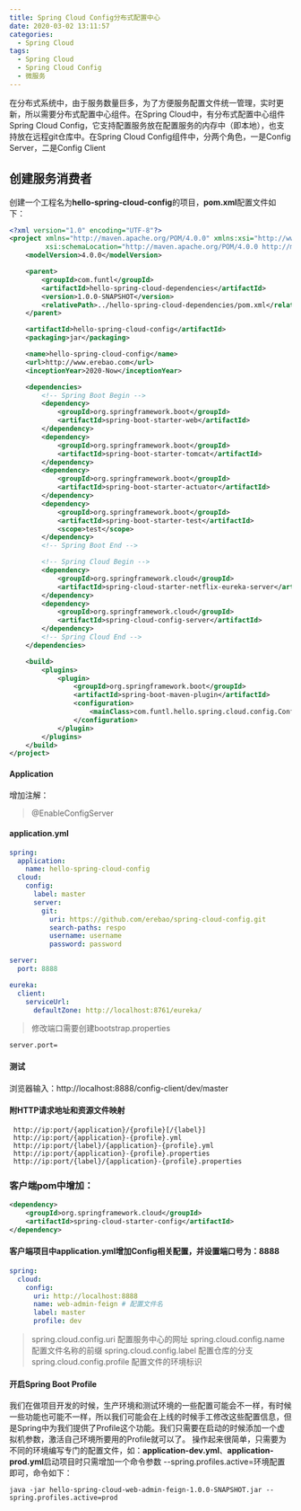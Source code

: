 ```yaml
---
title: Spring Cloud Config分布式配置中心
date: 2020-03-02 13:11:57
categories:
  - Spring Cloud
tags:
  - Spring Cloud
  - Spring Cloud Config
  - 微服务
---
```


在分布式系统中，由于服务数量巨多，为了方便服务配置文件统一管理，实时更新，所以需要分布式配置中心组件。在Spring Cloud中，有分布式配置中心组件Spring Cloud Config，它支持配置服务放在配置服务的内存中（即本地），也支持放在远程git仓库中。在Spring Cloud Config组件中，分两个角色，一是Config Server，二是Config Client
<!--more-->

## 创建服务消费者

创建一个工程名为**hello-spring-cloud-config**的项目，**pom.xml**配置文件如下：
```xml
<?xml version="1.0" encoding="UTF-8"?>
<project xmlns="http://maven.apache.org/POM/4.0.0" xmlns:xsi="http://www.w3.org/2001/XMLSchema-instance"
         xsi:schemaLocation="http://maven.apache.org/POM/4.0.0 http://maven.apache.org/xsd/maven-4.0.0.xsd">
    <modelVersion>4.0.0</modelVersion>

    <parent>
        <groupId>com.funtl</groupId>
        <artifactId>hello-spring-cloud-dependencies</artifactId>
        <version>1.0.0-SNAPSHOT</version>
        <relativePath>../hello-spring-cloud-dependencies/pom.xml</relativePath>
    </parent>

    <artifactId>hello-spring-cloud-config</artifactId>
    <packaging>jar</packaging>

    <name>hello-spring-cloud-config</name>
    <url>http://www.erebao.com</url>
    <inceptionYear>2020-Now</inceptionYear>

    <dependencies>
        <!-- Spring Boot Begin -->
        <dependency>
            <groupId>org.springframework.boot</groupId>
            <artifactId>spring-boot-starter-web</artifactId>
        </dependency>
        <dependency>
            <groupId>org.springframework.boot</groupId>
            <artifactId>spring-boot-starter-tomcat</artifactId>
        </dependency>
        <dependency>
            <groupId>org.springframework.boot</groupId>
            <artifactId>spring-boot-starter-actuator</artifactId>
        </dependency>
        <dependency>
            <groupId>org.springframework.boot</groupId>
            <artifactId>spring-boot-starter-test</artifactId>
            <scope>test</scope>
        </dependency>
        <!-- Spring Boot End -->

        <!-- Spring Cloud Begin -->
        <dependency>
            <groupId>org.springframework.cloud</groupId>
            <artifactId>spring-cloud-starter-netflix-eureka-server</artifactId>
        </dependency>
        <dependency>
            <groupId>org.springframework.cloud</groupId>
            <artifactId>spring-cloud-config-server</artifactId>
        </dependency>
        <!-- Spring Cloud End -->
    </dependencies>

    <build>
        <plugins>
            <plugin>
                <groupId>org.springframework.boot</groupId>
                <artifactId>spring-boot-maven-plugin</artifactId>
                <configuration>
                    <mainClass>com.funtl.hello.spring.cloud.config.ConfigApplication</mainClass>
                </configuration>
            </plugin>
        </plugins>
    </build>
</project>
```

#### Application

增加注解：
> @EnableConfigServer

#### application.yml

```yaml
spring:
  application:
    name: hello-spring-cloud-config
  cloud:
    config:
      label: master
      server:
        git:
          uri: https://github.com/erebao/spring-cloud-config.git
          search-paths: respo
          username: username
          password: password

server:
  port: 8888

eureka:
  client:
    serviceUrl:
      defaultZone: http://localhost:8761/eureka/
```

> 修改端口需要创建bootstrap.properties
```
server.port=
```

#### 测试

浏览器输入：http://localhost:8888/config-client/dev/master

#### 附HTTP请求地址和资源文件映射
```
 http://ip:port/{application}/{profile}[/{label}]
 http://ip:port/{application}-{profile}.yml
 http://ip:port/{label}/{application}-{profile}.yml
 http://ip:port/{application}-{profile}.properties
 http://ip:port/{label}/{application}-{profile}.properties
```

### 客户端pom中增加：

```xml
<dependency>
	<groupId>org.springframework.cloud</groupId>
	<artifactId>spring-cloud-starter-config</artifactId>
</dependency>
```

#### 客户端项目中application.yml增加Config相关配置，并设置端口号为：8888

```yaml
spring:
  cloud:
    config:
      uri: http://localhost:8888
      name: web-admin-feign # 配置文件名
      label: master
      profile: dev
```
> spring.cloud.config.uri 配置服务中心的网址
> spring.cloud.config.name 配置文件名称的前缀
> spring.cloud.config.label 配置仓库的分支
> spring.cloud.config.profile 配置文件的环境标识

#### 开启Spring Boot Profile

我们在做项目开发的时候，生产环境和测试环境的一些配置可能会不一样，有时候一些功能也可能不一样，所以我们可能会在上线的时候手工修改这些配置信息，但是Spring中为我们提供了Profile这个功能。我们只需要在启动的时候添加一个虚拟机参数，激活自己环境所要用的Profile就可以了。
操作起来很简单，只需要为不同的环境编写专门的配置文件，如：**application-dev.yml**、**application-prod.yml**启动项目时只需增加一个命令参数 --spring.profiles.active=环境配置 即可，命令如下：
```
java -jar hello-spring-cloud-web-admin-feign-1.0.0-SNAPSHOT.jar --spring.profiles.active=prod
```
